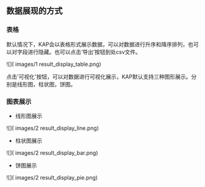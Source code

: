 ## 数据展现的方式

### 表格
默认情况下，KAP会以表格形式展示数据，可以对数据进行升序和降序排列，也可以对字段进行隐藏。也可以点击‘导出’按钮到处csv文件。

![]( images/1 result_display_table.png)

点击'可视化'按钮，可以对数据进行可视化展示，KAP默认支持三种图形展示。分别是线形图，柱状图，饼图。
### 图表展示
* 线形图展示

![]( images/2 result_display_line.png)

* 柱状图展示 

![]( images/2 result_display_bar.png)

* 饼图展示

![]( images/2 result_display_pie.png)
